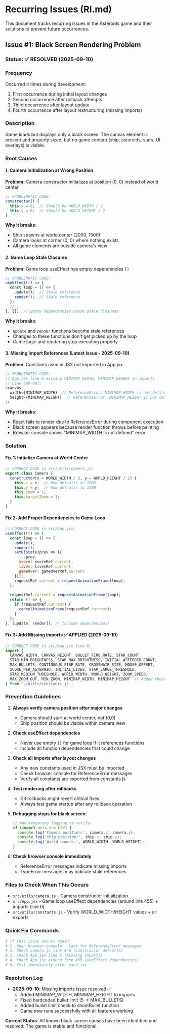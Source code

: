 # Recurring Issues (RI.md)

This document tracks recurring issues in the Asteroids game and their solutions to prevent future occurrences.

## Issue #1: Black Screen Rendering Problem

### Status: ✅ RESOLVED (2025-09-10)

### Frequency
Occurred 4 times during development:
1. First occurrence during initial layout changes
2. Second occurrence after rollback attempts  
3. Third occurrence after layout update
4. Fourth occurrence after layout restructuring (missing imports)

### Description
Game loads but displays only a black screen. The canvas element is present and properly sized, but no game content (ship, asteroids, stars, UI overlays) is visible.

### Root Causes

#### 1. Camera Initialization at Wrong Position
**Problem**: Camera constructor initializes at position (0, 0) instead of world center
```javascript
// PROBLEMATIC CODE:
constructor() {
  this.x = 0;  // Should be WORLD_WIDTH / 2
  this.y = 0;  // Should be WORLD_HEIGHT / 2
}
```

**Why it breaks**: 
- Ship spawns at world center (2000, 1500)
- Camera looks at corner (0, 0) where nothing exists
- All game elements are outside camera's view

#### 2. Game Loop Stale Closures
**Problem**: Game loop useEffect has empty dependencies `[]`
```javascript
// PROBLEMATIC CODE:
useEffect(() => {
  const loop = () => {
    update();  // Stale reference
    render();  // Stale reference
  };
  // ...
}, []); // Empty dependencies cause stale closures
```

**Why it breaks**:
- `update` and `render` functions become stale references
- Changes to these functions don't get picked up by the loop
- Game logic and rendering stop executing properly

#### 3. Missing Import References (Latest Issue - 2025-09-10)
**Problem**: Constants used in JSX not imported in App.jsx
```javascript
// PROBLEMATIC CODE:
// App.jsx line 6 missing MINIMAP_WIDTH, MINIMAP_HEIGHT in imports
// Line 490-491:
<canvas 
  width={MINIMAP_WIDTH}  // ReferenceError: MINIMAP_WIDTH is not defined
  height={MINIMAP_HEIGHT}  // ReferenceError: MINIMAP_HEIGHT is not defined
/>
```

**Why it breaks**:
- React fails to render due to ReferenceError during component execution
- Black screen appears because render function throws before painting
- Browser console shows "MINIMAP_WIDTH is not defined" error

### Solution

#### Fix 1: Initialize Camera at World Center
```javascript
// CORRECT CODE in src/utils/camera.js:
export class Camera {
  constructor(x = WORLD_WIDTH / 2, y = WORLD_HEIGHT / 2) {
    this.x = x;  // Now defaults to 2000
    this.y = y;  // Now defaults to 1500
    this.zoom = 1;
    this.targetZoom = 1;
  }
}
```

#### Fix 2: Add Proper Dependencies to Game Loop
```javascript
// CORRECT CODE in src/App.jsx:
useEffect(() => {
  const loop = () => {
    update();
    render();
    setUiState(prev => ({
      ...prev,
      score: scoreRef.current,
      lives: livesRef.current,
      gameOver: gameOverRef.current
    }));
    requestRef.current = requestAnimationFrame(loop);
  };
  
  requestRef.current = requestAnimationFrame(loop);
  return () => {
    if (requestRef.current) {
      cancelAnimationFrame(requestRef.current);
    }
  };
}, [update, render]); // Include dependencies!
```

#### Fix 3: Add Missing Imports ✅ APPLIED (2025-09-10)
```javascript
// CORRECT CODE in src/App.jsx line 6:
import { 
  CANVAS_WIDTH, CANVAS_HEIGHT, BULLET_FIRE_RATE, STAR_COUNT, 
  STAR_MIN_BRIGHTNESS, STAR_MAX_BRIGHTNESS, INITIAL_ASTEROID_COUNT, 
  MAX_BULLETS, CONTINUOUS_FIRE_RATE, CROSSHAIR_SIZE, MOUSE_OFFSET, 
  SCORE_PER_ASTEROID, INITIAL_LIVES, STAR_LARGE_THRESHOLD, 
  STAR_MEDIUM_THRESHOLD, WORLD_WIDTH, WORLD_HEIGHT, ZOOM_SPEED, 
  MAX_ZOOM_OUT, MIN_ZOOM, MINIMAP_WIDTH, MINIMAP_HEIGHT  // Added these!
} from './utils/constants.js';
```

### Prevention Guidelines

1. **Always verify camera position after major changes**
   - Camera should start at world center, not (0,0)
   - Ship position should be visible within camera view

2. **Check useEffect dependencies**
   - Never use empty `[]` for game loop if it references functions
   - Include all function dependencies that could change

3. **Check all imports after layout changes**
   - Any new constants used in JSX must be imported
   - Check browser console for ReferenceError messages
   - Verify all constants are exported from constants.js

4. **Test rendering after rollbacks**
   - Git rollbacks might revert critical fixes
   - Always test game startup after any rollback operation

5. **Debugging steps for black screen**:
   ```javascript
   // Add temporary logging to verify:
   if (import.meta.env.DEV) {
     console.log('Camera position:', camera.x, camera.y);
     console.log('Ship position:', ship.x, ship.y);
     console.log('World bounds:', WORLD_WIDTH, WORLD_HEIGHT);
   }
   ```
   
6. **Check browser console immediately**
   - ReferenceError messages indicate missing imports
   - TypeError messages may indicate stale references

### Files to Check When This Occurs
- `src/utils/camera.js` - Camera constructor initialization
- `src/App.jsx` - Game loop useEffect dependencies (around line 455) + imports (line 6)
- `src/utils/constants.js` - Verify WORLD_WIDTH/HEIGHT values + all exports

### Quick Fix Commands
```bash
# If this issue occurs again:
# 1. Open browser console - look for ReferenceError messages
# 2. Check camera.js line 4-6 (constructor defaults)
# 3. Check App.jsx line 6 (missing imports)
# 4. Check App.jsx around line 455 (useEffect dependencies)
# 5. Test immediately after each fix
```

### Resolution Log
- **2025-09-10**: Missing imports issue resolved ✅
  - Added MINIMAP_WIDTH, MINIMAP_HEIGHT to imports
  - Fixed hardcoded bullet limit (5 → MAX_BULLETS)
  - Added bullet limit check to shootBullet function
  - Game now runs successfully with all features working

**Current Status**: All known black screen causes have been identified and resolved. The game is stable and functional.
